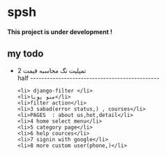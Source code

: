# spsh
<h4>This project is under development !</h4>
<h2>my todo</h2>
<ul>
    <li>2 تمپلیت تگ محاسبه قیمت </li> half
    ----------------------------------------------
    
    <li> django-filter </li>
    <li>منو پویا</li>
    <li>filter action</li>
    <li>3 sabad(error status,) , courses</li>
    <li>PAGES  : about us,hot,detail</li>
    <li>4 home select menu</li>
    <li>5 category page</li>
    <li>6 help cources</li>
    <li>7 signin with google</li>
    <li>8 more custom user(phone,)</li>
</ul>